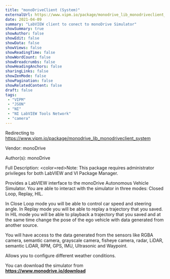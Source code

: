 ```yaml
---
title: "monoDriveClient (System)"
externalUrl: https://www.vipm.io/package/monodrive_lib_monodriveclient_system
date: 2021-04-09
summary: "LabVIEW client to conect to monoDrive Simulator"
showSummary: true
showAuthor: false
showEdit: false
showData: false
showViews: false
showReadingTime: false
showWordCount: false
showBreadcrumbs: false
showHeadingAnchors: false
sharingLinks: false
showZenMode: false
showPagination: false
showRelatedContent: false
draft: false
tags:
 - "VIPM"
 - "JSON"
 - "NI"
 - "NI LabVIEW Tools Network"
 - "camera"
---
```


Redirecting to https://www.vipm.io/package/monodrive_lib_monodriveclient_system

Vendor: monoDrive

Author(s): monoDrive
 
Full Description:
<color=red>Note: This package requires administrator
privileges for both LabVIEW and VI Package Manager.</color>

Provides a LabVIEW interface to the monoDrive Autonomous Vehicle Simulator. You are able to interact with the simulator in three modes: Closed Loop,  Replay, HIL.

In Close Loop mode you will be able to control car speed and steering angle. 
In Replay mode you will be able to replay a trajectory that you saved.
In HIL  mode you will be able to playback a trajectory that you saved and at the same time change the pose of the ego vehicle with data generated from another source.

You will have access to the data generated from the sensors like RGBA camera, semantic camera, grayscale camera, fisheye camera, radar, LiDAR, semantic LiDAR,  RPM, GPS, IMU, Ultrasonic and Waypoint.

Allows you to configure different weather conditions.

You can download the simulator from **https://www.monodrive.io/download**